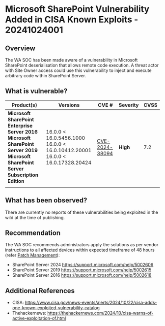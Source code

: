 # Microsoft SharePoint Vulnerability Added in CISA Known Exploits - 20241024001

## Overview

The WA SOC has been made aware of a vulnerability in Microsoft SharePoint deserialisation that allows remote code execution. A threat actor with Site Owner access could use this vulnerability to inject and execute arbitrary code within SharePoint Server.

## What is vulnerable?

| Product(s)                                                                                                                                      | Versions                                                                                 | CVE #                                                                                  | Severity | CVSS |
| ----------------------------------------------------------------------------------------------------------------------------------------------- | ---------------------------------------------------------------------------------------- | -------------------------------------------------------------------------------------- | -------- | ---- |
| **Microsoft SharePoint Enterprise Server 2016**<br>**Microsoft SharePoint Server 2019**<br>**Microsoft SharePoint Server Subscription Edition** | 16.0.0 \< 16.0.5456.1000 <br> 16.0.0 \< 16.0.10412.20001  <br>16.0.0 \< 16.0.17328.20424 | [CVE-2024-38094](https://msrc.microsoft.com/update-guide/vulnerability/CVE-2024-38094) | **High** | 7.2  |
|                                                                                                                                                 |                                                                                          |                                                                                        |          |      |

## What has been observed?

There are currently no reports of these vulnerabilities being exploited in the wild at the time of publishing.

## Recommendation

The WA SOC recommends administrators apply the solutions as per vendor instructions to all affected devices within expected timeframe of 48 hours (refer [Patch Management](../guidelines/patch-management.md)):

- SharePoint Server 2024 <https://support.microsoft.com/help/5002606>
- SharePoint Server 2019 <https://support.microsoft.com/help/5002615>
- SharePoint Server 2016 <https://support.microsoft.com/help/5002618>

## Additional References

- CISA: <https://www.cisa.gov/news-events/alerts/2024/10/22/cisa-adds-one-known-exploited-vulnerability-catalog>
- Thehackernews: <https://thehackernews.com/2024/10/cisa-warns-of-active-exploitation-of.html>
